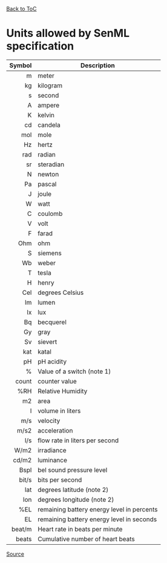 [Back to ToC](library.md)

# Units allowed by SenML specification


| Symbol | Description                                |
|-------:|--------------------------------------------|
|      m | meter                                      |
|     kg | kilogram                                   |
|      s | second                                     |
|      A | ampere                                     |
|      K | kelvin                                     |
|     cd | candela                                    |
|    mol | mole                                       |
|     Hz | hertz                                      |
|    rad | radian                                     |
|     sr | steradian                                  |
|      N | newton                                     |
|     Pa | pascal                                     |
|      J | joule                                      |
|      W | watt                                       |
|      C | coulomb                                    |
|      V | volt                                       |
|      F | farad                                      |
|    Ohm | ohm                                        |
|      S | siemens                                    |
|     Wb | weber                                      |
|      T | tesla                                      |
|      H | henry                                      |
|    Cel | degrees Celsius                            |
|     lm | lumen                                      |
|     lx | lux                                        |
|     Bq | becquerel                                  |
|     Gy | gray                                       |
|     Sv | sievert                                    |
|    kat | katal                                      |
|     pH | pH acidity                                 |
|      % | Value of a switch (note 1)                 |
|  count | counter value                              |
|    %RH | Relative Humidity                          |
|     m2 | area                                       |
|      l | volume in liters                           |
|    m/s | velocity                                   |
|   m/s2 | acceleration                               |
|    l/s | flow rate in liters per second             |
|   W/m2 | irradiance                                 |
|  cd/m2 | luminance                                  |
|   Bspl | bel sound pressure level                   |
|  bit/s | bits per second                            |
|    lat | degrees latitude (note 2)                  |
|    lon | degrees longitude (note 2)                 |
|    %EL | remaining battery energy level in percents |
|     EL | remaining battery energy level in seconds  |
| beat/m | Heart rate in beats per minute             |
|  beats | Cumulative number of heart beats           |

[Source](https://tools.ietf.org/id/draft-jennings-core-senml-02.txt)